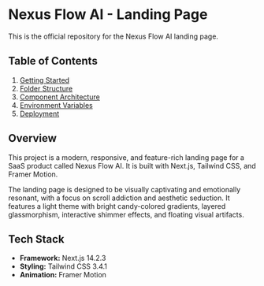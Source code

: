 # Nexus Flow AI - Landing Page

This is the official repository for the Nexus Flow AI landing page.

## Table of Contents

1.  [Getting Started](./docs/01-getting-started.md)
2.  [Folder Structure](./docs/02-folder-structure.md)
3.  [Component Architecture](./docs/03-component-architecture.md)
4.  [Environment Variables](./docs/04-environment-variables.md)
5.  [Deployment](./docs/05-deployment.md)

## Overview

This project is a modern, responsive, and feature-rich landing page for a SaaS product called Nexus Flow AI. It is built with Next.js, Tailwind CSS, and Framer Motion.

The landing page is designed to be visually captivating and emotionally resonant, with a focus on scroll addiction and aesthetic seduction. It features a light theme with bright candy-colored gradients, layered glassmorphism, interactive shimmer effects, and floating visual artifacts.

## Tech Stack

-   **Framework:** Next.js 14.2.3
-   **Styling:** Tailwind CSS 3.4.1
-   **Animation:** Framer Motion
